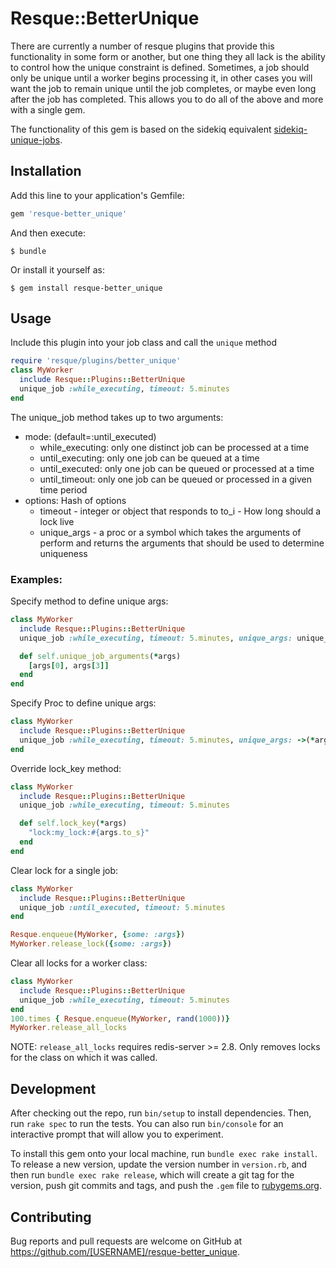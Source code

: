# Resque::BetterUnique

There are currently a number of resque plugins that provide this functionality in some form or another, but one thing they all lack is the ability to control how the unique constraint is defined. Sometimes, a job should only be unique until a worker begins processing it, in other cases you will want the job to remain unique until the job completes, or maybe even long after the job has completed. This allows you to do all of the above and more with a single gem.

The functionality of this gem is based on the sidekiq equivalent [sidekiq-unique-jobs](https://github.com/mhenrixon/sidekiq-unique-jobs).

## Installation

Add this line to your application's Gemfile:

```ruby
gem 'resque-better_unique'
```

And then execute:

    $ bundle

Or install it yourself as:

    $ gem install resque-better_unique

## Usage
Include this plugin into your job class and call the `unique` method
```ruby
require 'resque/plugins/better_unique'
class MyWorker
  include Resque::Plugins::BetterUnique
  unique_job :while_executing, timeout: 5.minutes
end
```

The unique_job method takes up to two arguments:
- mode: (default=:until_executed)
  * while_executing: only one distinct job can be processed at a time
  * until_executing: only one job can be queued at a time
  * until_executed: only one job can be queued or processed at a time
  * until_timeout: only one job can be queued or processed in a given time period
- options: Hash of options
  * timeout - integer or object that responds to to_i - How long should a lock live
  * unique_args - a proc or a symbol which takes the arguments of perform and returns the arguments that should be used to determine uniqueness

### Examples:
Specify method to define unique args:
```ruby
class MyWorker
  include Resque::Plugins::BetterUnique
  unique_job :while_executing, timeout: 5.minutes, unique_args: unique_job_arguments

  def self.unique_job_arguments(*args)
    [args[0], args[3]]
  end
end
```

Specify Proc to define unique args:
```ruby
class MyWorker
  include Resque::Plugins::BetterUnique
  unique_job :while_executing, timeout: 5.minutes, unique_args: ->(*args) { [args[0], args[3]] }
end
```

Override lock_key method:
```ruby
class MyWorker
  include Resque::Plugins::BetterUnique
  unique_job :while_executing, timeout: 5.minutes

  def self.lock_key(*args)
    "lock:my_lock:#{args.to_s}"
  end
end
```

Clear lock for a single job:
```ruby
class MyWorker
  include Resque::Plugins::BetterUnique
  unique_job :until_executed, timeout: 5.minutes
end

Resque.enqueue(MyWorker, {some: :args})
MyWorker.release_lock({some: :args})
```

Clear all locks for a worker class:
```ruby
class MyWorker
  include Resque::Plugins::BetterUnique
  unique_job :while_executing, timeout: 5.minutes
end
100.times { Resque.enqueue(MyWorker, rand(1000))}
MyWorker.release_all_locks
```
NOTE: `release_all_locks` requires redis-server >= 2.8. Only removes locks for the class on which it was called.

## Development

After checking out the repo, run `bin/setup` to install dependencies. Then, run `rake spec` to run the tests. You can also run `bin/console` for an interactive prompt that will allow you to experiment.

To install this gem onto your local machine, run `bundle exec rake install`. To release a new version, update the version number in `version.rb`, and then run `bundle exec rake release`, which will create a git tag for the version, push git commits and tags, and push the `.gem` file to [rubygems.org](https://rubygems.org).

## Contributing

Bug reports and pull requests are welcome on GitHub at https://github.com/[USERNAME]/resque-better_unique.
